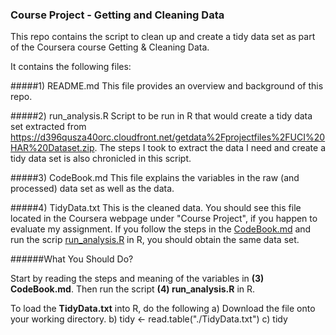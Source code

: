 ### Course Project - Getting and Cleaning Data
This repo contains the script to clean up and create a tidy data set as part of the Coursera course Getting &amp; Cleaning Data.


It contains the following files:

#####1) README.md
This file provides an overview and background of this repo.

#####2) run_analysis.R 
Script to be run in R that would create a tidy data set extracted from https://d396qusza40orc.cloudfront.net/getdata%2Fprojectfiles%2FUCI%20HAR%20Dataset.zip.
The steps I took to extract the data I need and create a tidy data set is also chronicled in this script.

#####3) CodeBook.md
This file explains the variables in the raw (and processed) data set as well as the data.

#####4) TidyData.txt
This is the cleaned data. You should see this file located in the Coursera webpage under "Course Project", if you happen to evaluate my assignment. If you follow the steps in the <u>CodeBook.md</u> and run the scrip <u>run_analysis.R</u> in R, you should obtain the same data set.


######What You Should Do?
<p>Start by reading the steps and meaning of the variables in <b>(3) CodeBook.md</b>. Then run the script <b>(4) run_analysis.R</b> in R. </p>

To load the <b>TidyData.txt</b> into R, do the following
a) Download the file onto your working directory.
b) tidy <- read.table("./TidyData.txt")
c) tidy
